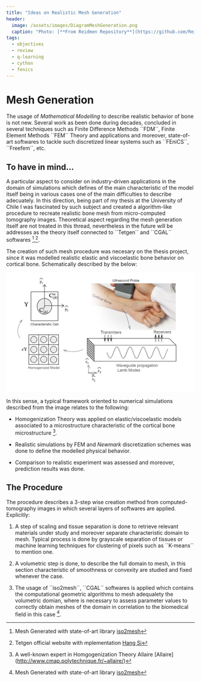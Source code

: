```yaml
---
title: "Ideas on Realistic Mesh Generation"
header:
  image: /assets/images/DiagramMeshGeneration.png
  caption: "Photo: [**From Reidmen Repository**](https://github.com/Reidmen)"
tags: 
  - objectives
  - review
  - q-learning
  - cython
  - fenics
---
```


# Mesh Generation 
The usage of *Mathematical Modelling* to describe realistic behavior of bone is not new. Several work as been done during decades, concluded in several techniques such as Finite Difference Methods ´´FDM´´, Finite Element Methods ´´FEM´´ Theory and applications and moreover, state-of-art softwares to tackle such discretized linear systems such as ´´FEniCS´´, ´´Freefem´´, etc.

## To have in mind...
A particular aspect to consider on industry-driven applications in the domain of simulations which defines of the main characteristic of the model itself being in various cases one of the main difficulties to describe adecuately.
In this direction, being part of my thesis at the University of Chile I was fascinated by such subject and created a algorithm-like procedure to recreate realistic bone mesh from micro-computed tomography images. 
Theoretical aspect regarding the mesh generation itself are not treated in this thread, nevertheless in the future will be addresses as the theory itself connected to ´´Tetgen´´ and ´´CGAL´´ softwares [^1],[^2].

The creation of such mesh procedure was necesary on the thesis project, since it was modelled realistic elastic and viscoelastic bone behavior on cortical bone. Schematically described by the below:

![**Schematic Description of Thesis Work**](/assets/images/SchematicPropagation.png)

In this sense, a typical framework oriented to numerical simulations described from the image relates to the following:

* Homogenization Theory was applied on elastic/viscoelastic models associated to a microstructure characteristic of the cortical bone microstructure [^3].

* Realistic simulations by FEM and *Newmark* discretization schemes was done to define the modelled physical behavior.

* Comparison to realistic experiment was assessed and moreover, prediction results was done.

## The Procedure
The procedure describes a 3-step wise creation method from computed-tomography images in which several layers of softwares are applied. Explicitly:
1. A step of scaling and tissue separation is done to retrieve relevant materials under study and moreover separate characteristic domain to mesh. Typical process is done by grayscale separation of tissues or machine learning techniques for clustering of pixels such as ´´K-means´´ to mention one.

2. A volumetric step is done, to describe the full domain to mesh, in this section characteristic of smoothness or convexity are studied and fixed whenever the case.

3. The usage of ´´iso2mesh´´, ´´CGAL´´ softwares is applied which contains the computational geometric algorithms to mesh adequalety the volumetric domian, where is necessary to assess parameter values to correctly obtain meshes of the domain in correlation to the biomedical field in this case [^1].



[^1]: Mesh Generated with state-of-art library [iso2mesh](http://iso2mesh.sourceforge.net/cgi-bin/index.cgi)
[^2]: Tetgen official website with mplementation [Hang Si](http://wias-berlin.de/software/tetgen/)
[^3]: A well-known expert in Homgogenization Theory Allaire [Allaire] (http://www.cmap.polytechnique.fr/~allaire/)